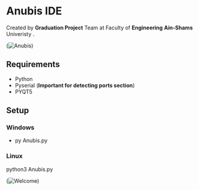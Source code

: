 # Anubis IDE
Created by **Graduation Project** Team at Faculty of **Engineering** **Ain-Shams** Univeristy .  

(![Anubis](https://www13.0zz0.com/2020/07/22/02/845694578.png))

## Requirements 
- Python
- Pyserial (**Important for detecting ports section**)
- PYQT5

## Setup

### Windows
- py Anubis.py

### Linux
python3 Anubis.py

(![Welcome](https://www4.0zz0.com/2020/07/22/02/133570716.png))
